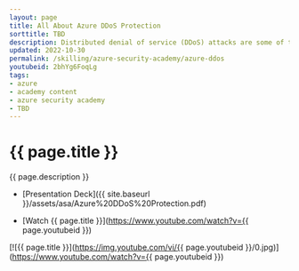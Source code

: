 ```yaml
---
layout: page
title: All About Azure DDoS Protection
sorttitle: TBD
description: Distributed denial of service (DDoS) attacks are some of the largest availability and security concerns facing customers. Azure DDoS Protection provides enhanced DDoS features, automatically protecting Azure resources in a virtual network. In this session, learn more about the dangers of DDoS and Azure's answer to rising threats, including Azure DDoS Protection Standard's capabilities, setup, and operation (e.g., Adaptive Tuning, Mitigation Pipelines or Metrics, etc.).
updated: 2022-10-30
permalink: /skilling/azure-security-academy/azure-ddos
youtubeid: 2bhYg6FoqLg
tags: 
- azure
- academy content
- azure security academy
- TBD
---
```


# {{ page.title }}

{{ page.description }}

* [Presentation Deck]({{ site.baseurl }}/assets/asa/Azure%20DDoS%20Protection.pdf)

* [Watch {{ page.title }}](https://www.youtube.com/watch?v={{ page.youtubeid }})

[![{{ page.title }}](https://img.youtube.com/vi/{{ page.youtubeid }}/0.jpg)](https://www.youtube.com/watch?v={{ page.youtubeid }})